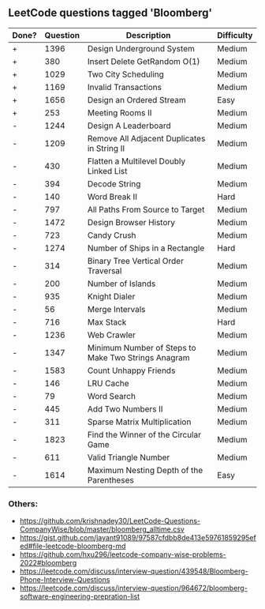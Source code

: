 ## LeetCode questions tagged 'Bloomberg'

| Done? | Question | Description                                         | Difficulty |
|-------|----------|-----------------------------------------------------|------------|
| +     | 1396     | Design Underground System                           | Medium     |
| +     | 380      | Insert Delete GetRandom O(1)                        | Medium     |
| +     | 1029     | Two City Scheduling                                 | Medium     |
| +     | 1169     | Invalid Transactions                                | Medium     |
| +     | 1656     | Design an Ordered Stream                            | Easy       |
| +     | 253      | Meeting Rooms II                                    | Medium     |
| -     | 1244     | Design A Leaderboard                                | Medium     |
| -     | 1209     | Remove All Adjacent Duplicates in String II         | Medium     |
| -     | 430      | Flatten a Multilevel Doubly Linked List             | Medium     |
| -     | 394      | Decode String                                       | Medium     |
| -     | 140      | Word Break II                                       | Hard       |
| -     | 797      | All Paths From Source to Target                     | Medium     |
| -     | 1472     | Design Browser History                              | Medium     |
| -     | 723      | Candy Crush                                         | Medium     |
| -     | 1274     | Number of Ships in a Rectangle                      | Hard       |
| -     | 314      | Binary Tree Vertical Order Traversal                | Medium     |
| -     | 200      | Number of Islands                                   | Medium     |
| -     | 935      | Knight Dialer                                       | Medium     |
| -     | 56       | Merge Intervals                                     | Medium     |
| -     | 716      | Max Stack                                           | Hard       |
| -     | 1236     | Web Crawler                                         | Medium     |
| -     | 1347     | Minimum Number of Steps to Make Two Strings Anagram | Medium     |
| -     | 1583     | Count Unhappy Friends                               | Medium     |
| -     | 146      | LRU Cache                                           | Medium     |
| -     | 79       | Word Search                                         | Medium     |
| -     | 445      | Add Two Numbers II                                  | Medium     |
| -     | 311      | Sparse Matrix Multiplication                        | Medium     |
| -     | 1823     | Find the Winner of the Circular Game                | Medium     |
| -     | 611      | Valid Triangle Number                               | Medium     |
| -     | 1614     | Maximum Nesting Depth of the Parentheses            | Easy       |

### Others:
- https://github.com/krishnadey30/LeetCode-Questions-CompanyWise/blob/master/bloomberg_alltime.csv 
- https://gist.github.com/jayant91089/97587cfdbb8de413e59761859295efed#file-leetcode-bloomberg-md 
- https://github.com/hxu296/leetcode-company-wise-problems-2022#bloomberg 
- https://leetcode.com/discuss/interview-question/439548/Bloomberg-Phone-Interview-Questions 
- https://leetcode.com/discuss/interview-question/964672/bloomberg-software-engineering-prepration-list 